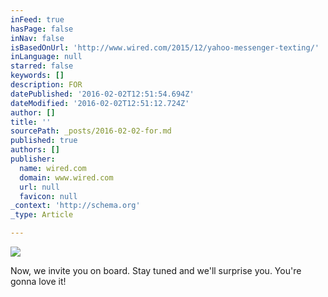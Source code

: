 ```yaml
---
inFeed: true
hasPage: false
inNav: false
isBasedOnUrl: 'http://www.wired.com/2015/12/yahoo-messenger-texting/'
inLanguage: null
starred: false
keywords: []
description: FOR
datePublished: '2016-02-02T12:51:54.694Z'
dateModified: '2016-02-02T12:51:12.724Z'
author: []
title: ''
sourcePath: _posts/2016-02-02-for.md
published: true
authors: []
publisher:
  name: wired.com
  domain: www.wired.com
  url: null
  favicon: null
_context: 'http://schema.org'
_type: Article

---
```

![](https://the-grid-user-content.s3-us-west-2.amazonaws.com/070e684f-7df3-45e2-8895-80e8c021ab75.jpg)

Now, we invite you on board.  Stay tuned and we'll surprise you.  You're gonna love it!